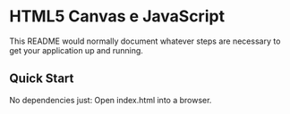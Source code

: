 # HTML5 Canvas e JavaScript

This README would normally document whatever steps are necessary to get your application up and running.


## Quick Start

No dependencies just: Open index.html into a browser.

